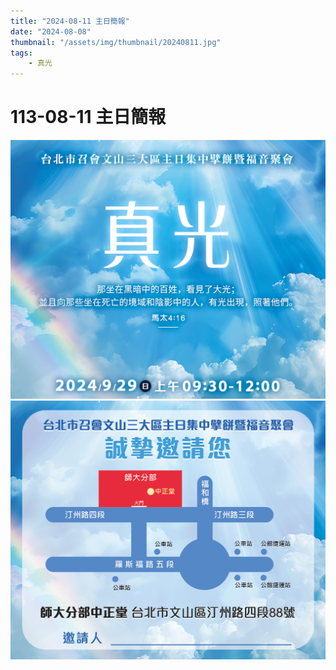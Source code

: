 ```yaml
---
title: "2024-08-11 主日簡報"
date: "2024-08-08"
thumbnail: "/assets/img/thumbnail/20240811.jpg"
tags:
    - 真光
---
```


# 113-08-11 主日簡報

<img src="/assets/img/thumbnail/20240811.jpg" alt="真光" style="box-shadow: 5px 5px 10px \#888;">

<img src="/assets/img/thumbnail/20240811-1.jpg" alt="邀請卡" style="box-shadow: 5px 5px 10px \#888;">
